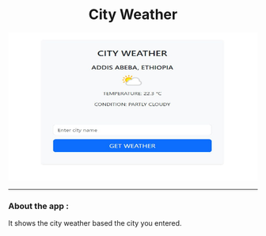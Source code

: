 <div id="header" align="center">
  <h1> City Weather</h1>
</div>


<div align="center">
  <img src="https://github.com/lissanGez/city-weather/blob/master/photo1719665772.jpeg" width="600" height="300"/>
</div>

___



###  About the app :

It shows the city weather based the city you entered.

